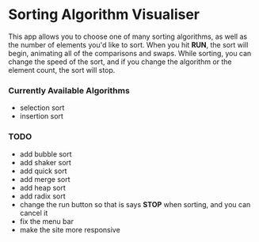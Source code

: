 # Sorting Algorithm Visualiser

This app allows you to choose one of many sorting algorithms, as well as the number of elements you'd like to sort. When you hit **RUN**, the sort will begin, animating all of the comparisons and swaps. While sorting, you can change the speed of the sort, and if you change the algorithm or the element count, the sort will stop.

### Currently Available Algorithms

- selection sort
- insertion sort

### TODO

- add bubble sort
- add shaker sort
- add quick sort
- add merge sort
- add heap sort
- add radix sort
- change the run button so that is says **STOP** when sorting, and you can cancel it
- fix the menu bar
- make the site more responsive
